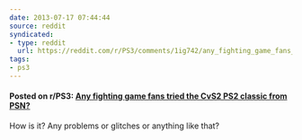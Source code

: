 ```yaml
---
date: 2013-07-17 07:44:44
source: reddit
syndicated:
- type: reddit
  url: https://reddit.com/r/PS3/comments/1ig742/any_fighting_game_fans_tried_the_cvs2_ps2_classic/
tags:
- ps3
---
```


#### Posted on r/PS3: [Any fighting game fans tried the CvS2 PS2 classic from PSN?](https://reddit.com/r/PS3/comments/1ig742/any_fighting_game_fans_tried_the_cvs2_ps2_classic/)

How is it? Any problems or glitches or anything like that?